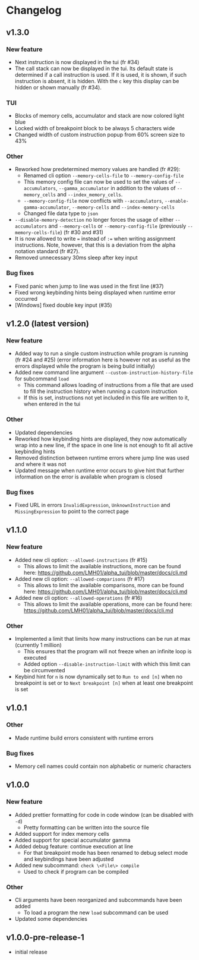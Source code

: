 # Changelog

## v1.3.0

### New feature

- Next instruction is now displayed in the tui (fr #34)
- The call stack can now be displayed in the tui. Its default state is determined if a call instruction is used. If it is used, it is shown, if such instruction is absent, it is hidden. With the `c` key this display can be hidden or shown manually (fr #34).

### TUI

- Blocks of memory cells, accumulator and stack are now colored light blue
- Locked width of breakpoint block to be always 5 characters wide
- Changed width of custom instruction popup from 60% screen size to 43%

### Other

- Reworked how predetermined memory values are handled (fr #29):
    - Renamed cli option `--memory-cells-file` to `--memory-config-file`
    - This memory config file can now be used to set the values of `--accumulators`, `--gamma_accumulator` in addition to the values of `--memory_cells` and `--index_memory_cells`.
    - `--memory-config-file` now conflicts with `--accumulators`, `--enable-gamma-accumulator`, `--memory-cells` and `--index-memory-cells`
    - Changed file data type to `json`
- `--disable-memory-detection` no longer forces the usage of either `--accumulators` and `--memory-cells` or `--memory-config-file` (previously `--memory-cells-file`) (fr #30 and #31)
- It is now allowed to write `=` instead of `:=` when writing assignment instructions. Note, however, that this is a deviation from the alpha notation standard (fr #27).
- Removed unnecessary 30ms sleep after key input

### Bug fixes

- Fixed panic when jump to line was used in the first line (#37)
- Fixed wrong keybinding hints being displayed when runtime error occurred
- [Windows] fixed double key input (#35)

## v1.2.0 (latest version)

### New feature
- Added way to run a single custom instruction while program is running (fr #24 and #25) (error information here is however not as useful as the errors displayed while the program is being build initially)
- Added new command line argument `--custom-instruction-history-file` for subcommand `load`
    - This command allows loading of instructions from a file that are used to fill the instruction history when running a custom instruction
    - If this is set, instructions not yet included in this file are written to it, when entered in the tui

### Other
- Updated dependencies
- Reworked how keybinding hints are displayed, they now automatically wrap into a new line, if the space in one line is not enough to fit all active keybinding hints
- Removed distinction between runtime errors where jump line was used and where it was not
- Updated message when runtime error occurs to give hint that further information on the error is available when program is closed

### Bug fixes
- Fixed URL in errors `InvalidExpression`, `UnknownInstruction` and `MissingExpression` to point to the correct page

## v1.1.0

### New feature
- Added new cli option: `--allowed-instructions` (fr #15)
    - This allows to limit the available instructions, more can be found here: https://github.com/LMH01/alpha_tui/blob/master/docs/cli.md
- Added new cli option: `--allowed-comparisons` (fr #17)
    - This allows to limit the available comparisons, more can be found here: https://github.com/LMH01/alpha_tui/blob/master/docs/cli.md
- Added new cli option: `--allowed-operations` (fr #16)
    - This allows to limit the available operations, more can be found here: https://github.com/LMH01/alpha_tui/blob/master/docs/cli.md

### Other
- Implemented a limit that limits how many instructions can be run at max (currently 1 million)
    - This ensures that the program will not freeze when an infinite loop is executed
    - Added option `--disable-instruction-limit` with which this limit can be circumvented
- Keybind hint for `n` is now dynamically set to `Run to end [n]` when no breakpoint is set or to `Next breakpoint [n]` when at least one breakpoint is set

## v1.0.1

### Other
- Made runtime build errors consistent with runtime errors

### Bug fixes
- Memory cell names could contain non alphabetic or numeric characters

## v1.0.0

### New feature

- Added prettier formatting for code in code window (can be disabled with `-d`)
    - Pretty formatting can be written into the source file
- Added support for index memory cells
- Added support for special accumulator gamma
- Added debug feature: continue execution at line
    - For that breakpoint mode has been renamed to debug select mode and keybindings have been adjusted
- Added new subcommand: `check \<File\> compile`
    - Used to check if program can be compiled

### Other
- Cli arguments have been reorganized and subcommands have been added
    - To load a program the new `load` subcommand can be used
- Updated some dependencies

## v1.0.0-pre-release-1

- initial release
